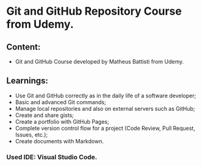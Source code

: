 # Git and GitHub Repository Course from Udemy.

## Content:

- Git and GitHub Course developed by Matheus Battisti from Udemy.

## Learnings:

- Use Git and GitHub correctly as in the daily life of a software developer;
- Basic and advanced Git commands;
- Manage local repositories and also on external servers such as GitHub;
- Create and share gists;
- Create a portfolio with GitHub Pages;
- Complete version control flow for a project (Code Review, Pull Request, Issues, etc.);
- Create documents with Markdown.

### Used IDE: Visual Studio Code.
